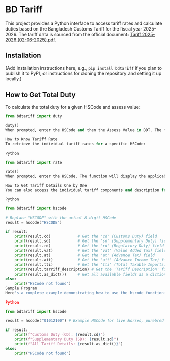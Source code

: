 # BD Tariff

This project provides a Python interface to access tariff rates and calculate duties based on the Bangladesh Customs Tariff for the fiscal year 2025-2026. The tariff data is sourced from the official document: [Tariff 2025-2026 (02-06-2025).pdf](https://customs.gov.bd/files/Tariff-2025-2026(02-06-2025).pdf).

## Installation

(Add installation instructions here, e.g., `pip install bdtariff` if you plan to publish it to PyPI, or instructions for cloning the repository and setting it up locally.)

## How to Get Total Duty

To calculate the total duty for a given HSCode and assess value:

```python
from bdtariff import duty

duty()
When prompted, enter the HSCode and then the Assess Value in BDT. The function will return the total duty in BDT.

How to Know Tariff Rate
To retrieve the individual tariff rates for a specific HSCode:

Python

from bdtariff import rate

rate()
When prompted, enter the HSCode. The function will display the applicable tariff rates.

How to Get Tariff Details One by One
You can also access the individual tariff components and description for a given HSCode programmatically:

Python

from bdtariff import hscode

# Replace "HSCODE" with the actual 8-digit HSCode
result = hscode("HSCODE")

if result:
    print(result.cd)            # Get the 'cd' (Customs Duty) field
    print(result.sd)            # Get the 'sd' (Supplementary Duty) field
    print(result.rd)            # Get the 'rd' (Regulatory Duty) field
    print(result.vat)           # Get the 'vat' (Value Added Tax) field
    print(result.at)            # Get the 'at' (Advance Tax) field
    print(result.ait)           # Get the 'ait' (Advance Income Tax) field
    print(result.tti)           # Get the 'tti' (Total Taxable Imports) field - Note: This might be a calculated value, confirm its exact meaning in your context.
    print(result.tarriff_description) # Get the 'Tariff Description' field
    print(result.as_dict())     # Get all available fields as a dictionary
else:
    print("HSCode not found")
Sample Program
Here's a complete example demonstrating how to use the hscode function:

Python

from bdtariff import hscode

result = hscode("01012100") # Example HSCode for live horses, purebred breeding

if result:
    print(f"Customs Duty (CD): {result.cd}")
    print(f"Supplementary Duty (SD): {result.sd}")
    print(f"All Tariff Details: {result.as_dict()}")
else:
    print("HSCode not found")
